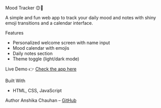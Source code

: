 Mood Tracker 😊🧠

A simple and fun web app to track your daily mood and notes with shiny emoji transitions and a calendar interface.

 Features
- Personalized welcome screen with name input
- Mood calendar with emojis
- Daily notes section
- Theme toggle (light/dark mode)

Live Demo
👉 [Check the app here](https://healthmoodtrack.netlify.app)

 Built With
- HTML, CSS, JavaScript

 Author
Anshika Chauhan – [GitHub](https://github.com/Anshi-github02)
